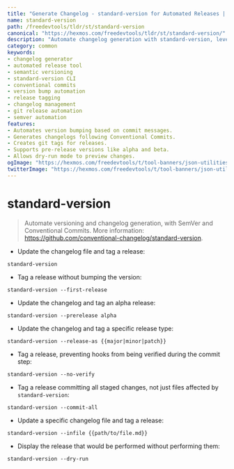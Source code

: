 ```yaml
---
title: "Generate Changelog - standard-version for Automated Releases | Online Free DevTools by Hexmos"
name: standard-version
path: /freedevtools/tldr/st/standard-version
canonical: "https://hexmos.com/freedevtools/tldr/st/standard-version/"
description: "Automate changelog generation with standard-version, leveraging SemVer for automated releases. Enhance workflow with Conventional Commits. Free online tool, no registration required."
category: common
keywords:
- changelog generator
- automated release tool
- semantic versioning
- standard-version CLI
- conventional commits
- version bump automation
- release tagging
- changelog management
- git release automation
- semver automation
features:
- Automates version bumping based on commit messages.
- Generates changelogs following Conventional Commits.
- Creates git tags for releases.
- Supports pre-release versions like alpha and beta.
- Allows dry-run mode to preview changes.
ogImage: "https://hexmos.com/freedevtools/t/tool-banners/json-utilities-banner.png"
twitterImage: "https://hexmos.com/freedevtools/t/tool-banners/json-utilities-banner.png"
---
```


# standard-version

> Automate versioning and changelog generation, with SemVer and Conventional Commits.
> More information: <https://github.com/conventional-changelog/standard-version>.

- Update the changelog file and tag a release:

`standard-version`

- Tag a release without bumping the version:

`standard-version --first-release`

- Update the changelog and tag an alpha release:

`standard-version --prerelease alpha`

- Update the changelog and tag a specific release type:

`standard-version --release-as {{major|minor|patch}}`

- Tag a release, preventing hooks from being verified during the commit step:

`standard-version --no-verify`

- Tag a release committing all staged changes, not just files affected by `standard-version`:

`standard-version --commit-all`

- Update a specific changelog file and tag a release:

`standard-version --infile {{path/to/file.md}}`

- Display the release that would be performed without performing them:

`standard-version --dry-run`

